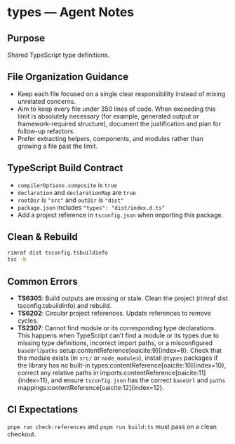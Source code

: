 # types — Agent Notes

## Purpose
Shared TypeScript type definitions.

## File Organization Guidance

- Keep each file focused on a single clear responsibility instead of mixing unrelated concerns.
- Aim to keep every file under 350 lines of code. When exceeding this limit is absolutely necessary (for example, generated output or framework-required structure), document the justification and plan for follow-up refactors.
- Prefer extracting helpers, components, and modules rather than growing a file past the limit.

## TypeScript Build Contract
- `compilerOptions.composite` is `true`
- `declaration` and `declarationMap` are `true`
- `rootDir` is `"src"` and `outDir` is `"dist"`
- `package.json` includes `"types": "dist/index.d.ts"`
- Add a project reference in `tsconfig.json` when importing this package.
## Clean & Rebuild
```sh
rimraf dist tsconfig.tsbuildinfo
tsc -b
```

## Common Errors
- **TS6305**: Build outputs are missing or stale. Clean the project (rimraf dist tsconfig.tsbuildinfo) and rebuild.
- **TS6202**: Circular project references. Update references to remove cycles.
- **TS2307**: Cannot find module or its corresponding type declarations. This happens when TypeScript can’t find a module or its types due to missing type definitions, incorrect import paths, or a misconfigured `baseUrl`/`paths` setup:contentReference[oaicite:9]{index=9}. Check that the module exists (in `src/` or `node_modules`), install `@types` packages if the library has no built-in types:contentReference[oaicite:10]{index=10}, correct any relative paths in imports:contentReference[oaicite:11]{index=11}, and ensure `tsconfig.json` has the correct `baseUrl` and `paths` mappings:contentReference[oaicite:12]{index=12}.

## CI Expectations
`pnpm run check:references` and `pnpm run build:ts` must pass on a clean checkout.
